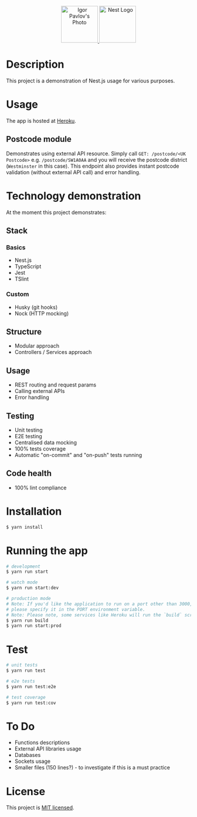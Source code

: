 <p align="center">
  <a href="https://github.com/igorpavlov" target="blank">
    <img
      src="https://avatars2.githubusercontent.com/u/3973243?s=460&v=4"
      height="100"
      alt="Igor Pavlov's Photo" />
  </a>
  <a href="https://nestjs.com/" target="blank">
    <img src="https://nestjs.com/img/logo_text.svg" height="100" alt="Nest Logo" />
  </a>
</p>

# Description

This project is a demonstration of Nest.js usage for various purposes.

# Usage

The app is hosted at [Heroku](https://igorpavlov-nest-playground-app.herokuapp.com).

## Postcode module

Demonstrates using external API resource.
Simply call `GET: /postcode/<UK Postcode>` e.g. `/postcode/SW1A0AA`
and you will receive the postcode district (`Westminster` in this case).
This endpoint also provides instant postcode validation (without external API call)
and error handling.

# Technology demonstration

At the moment this project demonstrates:

## Stack

### Basics

- Nest.js
- TypeScript
- Jest
- TSlint

### Custom

- Husky (git hooks)
- Nock (HTTP mocking)

## Structure

- Modular approach
- Controllers / Services approach

## Usage

- REST routing and request params
- Calling external APIs
- Error handling

## Testing

- Unit testing
- E2E testing
- Centralised data mocking
- 100% tests coverage
- Automatic "on-commit" and "on-push" tests running

## Code health

- 100% lint compliance

# Installation

```bash
$ yarn install
```

# Running the app

```bash
# development
$ yarn run start

# watch mode
$ yarn run start:dev

# production mode
# Note: If you'd like the application to run on a port other than 3000,
# please specify it in the PORT environment variable.
# Note: Please note, some services like Heroku will run the `build` script automatically.
$ yarn run build
$ yarn run start:prod
```

# Test

```bash
# unit tests
$ yarn run test

# e2e tests
$ yarn run test:e2e

# test coverage
$ yarn run test:cov
```

# To Do

- Functions descriptions
- External API libraries usage
- Databases
- Sockets usage
- Smaller files (150 lines?) - to investigate if this is a must practice

# License

This project is [MIT licensed](LICENSE).
